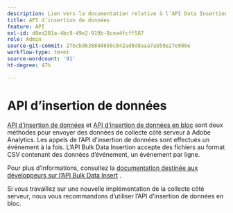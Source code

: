 ```yaml
---
description: Lien vers la documentation relative à lʼAPI Data Insertion.
title: API d’insertion de données
feature: API
exl-id: d0ed201a-4bc9-49e2-919b-8cea4fcff587
role: Admin
source-git-commit: 27bcbd638848650c842ad8d8aaa7ab59e27e900e
workflow-type: tm+mt
source-wordcount: '91'
ht-degree: 47%

---
```


# API d’insertion de données

[API d’insertion de données](https://github.com/AdobeDocs/analytics-1.4-apis/blob/master/docs/data-insertion-api/index.md) et [API d’insertion de données en bloc](../bulk-data-insertion-api/bulk-data-insert.md) sont deux méthodes pour envoyer des données de collecte côté serveur à Adobe Analytics. Les appels de l’API d’insertion de données sont effectués un événement à la fois. L’API Bulk Data Insertion accepte des fichiers au format CSV contenant des données d’événement, un événement par ligne.

Pour plus d’informations, consultez la [documentation destinée aux développeurs sur l’API Bulk Data Insert](https://developer.adobe.com/analytics-apis/docs/2.0/guides/endpoints/bulk-data-insertion/) .

Si vous travaillez sur une nouvelle implémentation de la collecte côté serveur, nous vous recommandons d’utiliser l’API d’insertion de données en bloc.
